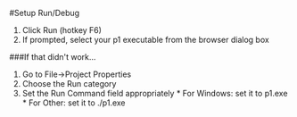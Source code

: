 #Setup Run/Debug
  1. Click Run (hotkey F6)
  2. If prompted, select your p1 executable from the browser dialog box

###If that didn't work...
  1. Go to File->Project Properties
  2. Choose the Run category
  3. Set the Run Command field appropriately
    * For Windows: set it to p1.exe
    * For Other: set it to ./p1.exe

